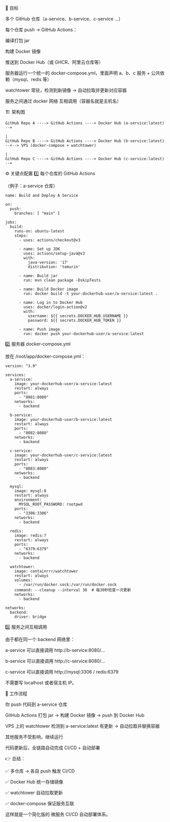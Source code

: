 🔧 目标

多个 GitHub 仓库（a-service、b-service、c-service …）

每个仓库 push → GitHub Actions：

编译打包 jar

构建 Docker 镜像

推送到 Docker Hub（或 GHCR、阿里云仓库等）

服务器运行一个统一的 docker-compose.yml，里面声明 a、b、c 服务 + 公共依赖（mysql、redis 等）

watchtower 常驻，检测到新镜像 → 自动拉取并更新对应容器

服务之间通过 docker 网络 互相调用（容器名就是主机名）

🏗️ 架构图
```
GitHub Repo A ----> GitHub Actions ----> Docker Hub (a-service:latest) --+
                                                                         |
GitHub Repo B ----> GitHub Actions ----> Docker Hub (b-service:latest) --+--> VPS (docker-compose + watchtower)
                                                                         |
GitHub Repo C ----> GitHub Actions ----> Docker Hub (c-service:latest) --+
```
⚙️ 关键点配置
1️⃣ 每个仓库的 GitHub Actions

（例子：a-service 仓库）
```
name: Build and Deploy A Service

on:
  push:
    branches: [ "main" ]

jobs:
  build:
    runs-on: ubuntu-latest
    steps:
      - uses: actions/checkout@v3

      - name: Set up JDK
        uses: actions/setup-java@v3
        with:
          java-version: '17'
          distribution: 'temurin'

      - name: Build jar
        run: mvn clean package -DskipTests

      - name: Build Docker image
        run: docker build -t your-dockerhub-user/a-service:latest .

      - name: Log in to Docker Hub
        uses: docker/login-action@v2
        with:
          username: ${{ secrets.DOCKER_HUB_USERNAME }}
          password: ${{ secrets.DOCKER_HUB_TOKEN }}

      - name: Push image
        run: docker push your-dockerhub-user/a-service:latest
```
2️⃣ 服务器 docker-compose.yml

放在 /root/app/docker-compose.yml：
```
version: "3.9"

services:
  a-service:
    image: your-dockerhub-user/a-service:latest
    restart: always
    ports:
      - "8081:8080"
    networks:
      - backend

  b-service:
    image: your-dockerhub-user/b-service:latest
    restart: always
    ports:
      - "8082:8080"
    networks:
      - backend

  c-service:
    image: your-dockerhub-user/c-service:latest
    restart: always
    ports:
      - "8083:8080"
    networks:
      - backend

  mysql:
    image: mysql:8
    restart: always
    environment:
      MYSQL_ROOT_PASSWORD: rootpwd
    ports:
      - "3306:3306"
    networks:
      - backend

  redis:
    image: redis:7
    restart: always
    ports:
      - "6379:6379"
    networks:
      - backend

  watchtower:
    image: containrrr/watchtower
    restart: always
    volumes:
      - /var/run/docker.sock:/var/run/docker.sock
    command: --cleanup --interval 30  # 每30秒检查一次更新
    networks:
      - backend

networks:
  backend:
    driver: bridge
```
3️⃣ 服务之间互相调用

由于都在同一个 backend 网络里：

a-service 可以直接调用 http://b-service:8080/...

b-service 可以直接调用 http://c-service:8080/...

c-service 可以直接调用 http://mysql:3306 / redis:6379

不需要写 localhost 或者宿主机 IP。

🚀 工作流程

你 push 代码到 a-service 仓库

GitHub Actions 打包 jar → 构建 Docker 镜像 → push 到 Docker Hub

VPS 上的 watchtower 检测到 a-service:latest 有更新 → 自动拉取并替换容器

其他服务不受影响，继续运行

代码更新后，全链路自动完成 CI/CD + 自动部署

👉 总结：

✅ 多仓库 → 各自 push 触发 CI/CD

✅ Docker Hub 统一存储镜像

✅ watchtower 自动拉取更新

✅ docker-compose 保证服务互联

这样就是一个简化版的 微服务 CI/CD 自动部署体系。